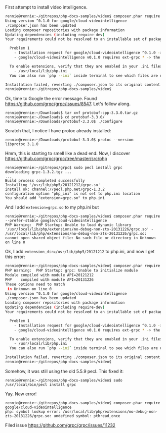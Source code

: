 First attempt to install video intelligence.

``` sh
rennie@rennie:~/gitrepos/php-docs-samples/video$ composer.phar require --prefer-stable google/cloud-videointelligence 
Using version ^0.1.0 for google/cloud-videointelligence
./composer.json has been updated
Loading composer repositories with package information
Updating dependencies (including require-dev)
Your requirements could not be resolved to an installable set of packages.

  Problem 1
    - Installation request for google/cloud-videointelligence ^0.1.0 -> satisfiable by google/cloud-videointelligence[v0.1.0].
    - google/cloud-videointelligence v0.1.0 requires ext-grpc * -> the requested PHP extension grpc is missing from your system.

  To enable extensions, verify that they are enabled in your .ini files:
    - /usr/local/lib/php.ini
  You can also run `php --ini` inside terminal to see which files are used by PHP in CLI mode.

Installation failed, reverting ./composer.json to its original content.
rennie@rennie:~/gitrepos/php-docs-samples/video$ 
```

Ok, time to Google the error message. 
Found https://github.com/grpc/grpc/issues/8547.  Let's follow along.

    rennie@rennie:~/Downloads$ tar xvf protobuf-cpp-3.3.0.tar.gz 
    rennie@rennie:~/Downloads$ cd protobuf-3.3.0/
    rennie@rennie:~/Downloads/protobuf-3.3.0$ ./configure 
    
Scratch that, I notice I have protoc already installed:

    rennie@rennie:~/Downloads/protobuf-3.3.0$ protoc --version
    libprotoc 3.1.0
    
Hmm, this is starting to smell like a dead end.  Now, I discover
https://github.com/grpc/grpc/tree/master/src/php

    rennie@rennie:~/gitrepos/grpc$ sudo pecl install grpc
    downloading grpc-1.3.2.tgz ...
    ...
    Build process completed successfully
    Installing '/usr/lib/php5/20121212/grpc.so'
    install ok: channel://pecl.php.net/grpc-1.3.2
    configuration option "php_ini" is not set to php.ini location
    You should add "extension=grpc.so" to php.ini

And I add `extension=grpc.so` to my php.ini but

    rennie@rennie:~/gitrepos/php-docs-samples/video$ composer.phar require --prefer-stable google/cloud-videointelligence 
    PHP Warning:  PHP Startup: Unable to load dynamic library '/usr/local/lib/php/extensions/no-debug-non-zts-20131226/grpc.so' - /usr/local/lib/php/extensions/no-debug-non-zts-20131226/grpc.so: cannot open shared object file: No such file or directory in Unknown on line 0

Ok, I add `extension_dir=/usr/lib/php5/20121212` to php.ini, and now I get this error:

``` sh
rennie@rennie:~/gitrepos/php-docs-samples/video$ composer.phar require --prefer-stable google/cloud-videointelligence 
PHP Warning:  PHP Startup: grpc: Unable to initialize module
Module compiled with module API=20121212
PHP    compiled with module API=20131226
These options need to match
 in Unknown on line 0
Using version ^0.1.0 for google/cloud-videointelligence
./composer.json has been updated
Loading composer repositories with package information
Updating dependencies (including require-dev)
Your requirements could not be resolved to an installable set of packages.

  Problem 1
    - Installation request for google/cloud-videointelligence ^0.1.0 -> satisfiable by google/cloud-videointelligence[v0.1.0].
    - google/cloud-videointelligence v0.1.0 requires ext-grpc * -> the requested PHP extension grpc is missing from your system.

  To enable extensions, verify that they are enabled in your .ini files:
    - /usr/local/lib/php.ini
  You can also run `php --ini` inside terminal to see which files are used by PHP in CLI mode.

Installation failed, reverting ./composer.json to its original content.
rennie@rennie:~/gitrepos/php-docs-samples/video$ 
```

Somehow, it was still using the old 5.5.9 pecl.  This fixed it:

    rennie@rennie:~/gitrepos/php-docs-samples/video$ sudo /usr/local/bin/pecl install grpc


Yay.  New error!

    rennie@rennie:~/gitrepos/php-docs-samples/video$ composer.phar require google/cloud-videointelligence 
    php: symbol lookup error: /usr/local/lib/php/extensions/no-debug-non-zts-20131226/grpc.so: undefined symbol: pthread_once
    
Filed issue https://github.com/grpc/grpc/issues/11232

